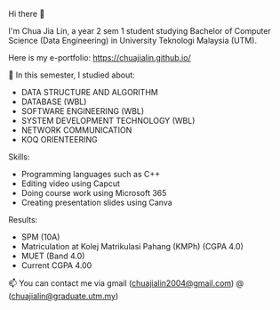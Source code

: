 Hi there 👋

I'm Chua Jia Lin, a year 2 sem 1 student studying Bachelor of Computer Science (Data Engineering) in University Teknologi Malaysia (UTM).

Here is my e-portfolio: https://chuajialin.github.io/

🌱 In this semester, I studied about:
- DATA STRUCTURE AND ALGORITHM
- DATABASE (WBL)
- SOFTWARE ENGINEERING (WBL)
- SYSTEM DEVELOPMENT TECHNOLOGY (WBL)
- NETWORK COMMUNICATION
- KOQ ORIENTEERING

Skills:
- Programming languages such as C++
- Editing video using Capcut
- Doing course work using Microsoft 365
- Creating presentation slides using Canva

Results:
- SPM (10A)
- Matriculation at Kolej Matrikulasi Pahang (KMPh) (CGPA 4.0)
- MUET (Band 4.0)
- Current CGPA 4.00


📫 You can contact me via gmail (chuajialin2004@gmail.com) @ (chuajialin@graduate.utm.my)
  
<!--
**ChuaJiaLin/ChuaJiaLin** is a ✨ _special_ ✨ repository because its `README.md` (this file) appears on your GitHub profile.

Here are some ideas to get you started:

- 🔭 I’m currently working on ...
- 🌱 I’m currently learning ...
- 👯 I’m looking to collaborate on ...
- 🤔 I’m looking for help with ...
- 💬 Ask me about ...
- 📫 How to reach me: ...
- 😄 Pronouns: ...
- ⚡ Fun fact: ...
-->
